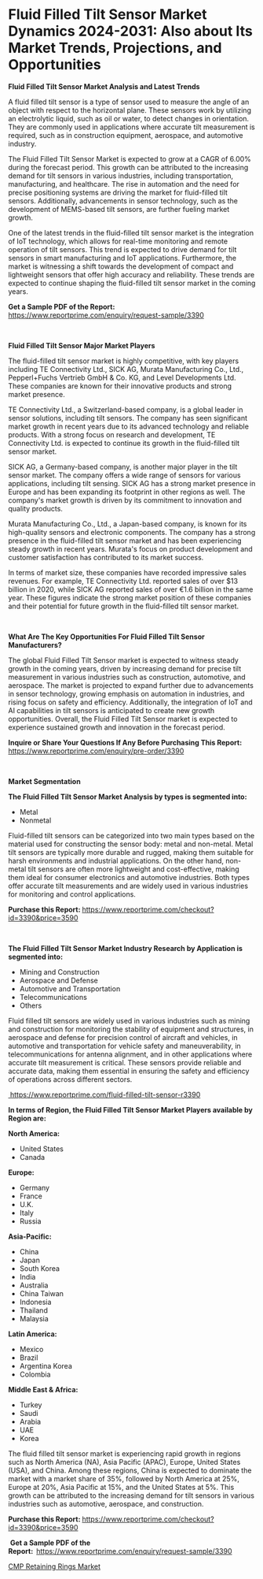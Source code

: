 <p><h1>Fluid Filled Tilt Sensor Market Dynamics 2024-2031: Also about Its Market Trends, Projections, and Opportunities</h1></p><p><strong>Fluid Filled Tilt Sensor Market Analysis and Latest Trends</strong></p>
<p><p>A fluid filled tilt sensor is a type of sensor used to measure the angle of an object with respect to the horizontal plane. These sensors work by utilizing an electrolytic liquid, such as oil or water, to detect changes in orientation. They are commonly used in applications where accurate tilt measurement is required, such as in construction equipment, aerospace, and automotive industry.</p><p>The Fluid Filled Tilt Sensor Market is expected to grow at a CAGR of 6.00% during the forecast period. This growth can be attributed to the increasing demand for tilt sensors in various industries, including transportation, manufacturing, and healthcare. The rise in automation and the need for precise positioning systems are driving the market for fluid-filled tilt sensors. Additionally, advancements in sensor technology, such as the development of MEMS-based tilt sensors, are further fueling market growth.</p><p>One of the latest trends in the fluid-filled tilt sensor market is the integration of IoT technology, which allows for real-time monitoring and remote operation of tilt sensors. This trend is expected to drive demand for tilt sensors in smart manufacturing and IoT applications. Furthermore, the market is witnessing a shift towards the development of compact and lightweight sensors that offer high accuracy and reliability. These trends are expected to continue shaping the fluid-filled tilt sensor market in the coming years.</p></p>
<p><strong>Get a Sample PDF of the Report:&nbsp;</strong> <a href="https://www.reportprime.com/enquiry/request-sample/3390">https://www.reportprime.com/enquiry/request-sample/3390</a></p>
<p>&nbsp;</p>
<p><strong>Fluid Filled Tilt Sensor Major Market Players</strong></p>
<p><p>The fluid-filled tilt sensor market is highly competitive, with key players including TE Connectivity Ltd., SICK AG, Murata Manufacturing Co., Ltd., Pepperl+Fuchs Vertrieb GmbH & Co. KG, and Level Developments Ltd. These companies are known for their innovative products and strong market presence.</p><p>TE Connectivity Ltd., a Switzerland-based company, is a global leader in sensor solutions, including tilt sensors. The company has seen significant market growth in recent years due to its advanced technology and reliable products. With a strong focus on research and development, TE Connectivity Ltd. is expected to continue its growth in the fluid-filled tilt sensor market.</p><p>SICK AG, a Germany-based company, is another major player in the tilt sensor market. The company offers a wide range of sensors for various applications, including tilt sensing. SICK AG has a strong market presence in Europe and has been expanding its footprint in other regions as well. The company's market growth is driven by its commitment to innovation and quality products.</p><p>Murata Manufacturing Co., Ltd., a Japan-based company, is known for its high-quality sensors and electronic components. The company has a strong presence in the fluid-filled tilt sensor market and has been experiencing steady growth in recent years. Murata's focus on product development and customer satisfaction has contributed to its market success.</p><p>In terms of market size, these companies have recorded impressive sales revenues. For example, TE Connectivity Ltd. reported sales of over $13 billion in 2020, while SICK AG reported sales of over €1.6 billion in the same year. These figures indicate the strong market position of these companies and their potential for future growth in the fluid-filled tilt sensor market.</p></p>
<p>&nbsp;</p>
<p><strong>What Are The Key Opportunities For Fluid Filled Tilt Sensor Manufacturers?</strong></p>
<p><p>The global Fluid Filled Tilt Sensor market is expected to witness steady growth in the coming years, driven by increasing demand for precise tilt measurement in various industries such as construction, automotive, and aerospace. The market is projected to expand further due to advancements in sensor technology, growing emphasis on automation in industries, and rising focus on safety and efficiency. Additionally, the integration of IoT and AI capabilities in tilt sensors is anticipated to create new growth opportunities. Overall, the Fluid Filled Tilt Sensor market is expected to experience sustained growth and innovation in the forecast period.</p></p>
<p><strong>Inquire or Share Your Questions If Any Before Purchasing This Report:</strong> <a href="https://www.reportprime.com/enquiry/pre-order/3390">https://www.reportprime.com/enquiry/pre-order/3390</a></p>
<p>&nbsp;</p>
<p><strong>Market Segmentation</strong></p>
<p><strong>The Fluid Filled Tilt Sensor Market Analysis by types is segmented into:</strong></p>
<p><ul><li>Metal</li><li>Nonmetal</li></ul></p>
<p><p>Fluid-filled tilt sensors can be categorized into two main types based on the material used for constructing the sensor body: metal and non-metal. Metal tilt sensors are typically more durable and rugged, making them suitable for harsh environments and industrial applications. On the other hand, non-metal tilt sensors are often more lightweight and cost-effective, making them ideal for consumer electronics and automotive industries. Both types offer accurate tilt measurements and are widely used in various industries for monitoring and control applications.</p></p>
<p><strong>Purchase this Report:&nbsp;</strong><a href="https://www.reportprime.com/checkout?id=3390&price=3590">https://www.reportprime.com/checkout?id=3390&price=3590</a></p>
<p>&nbsp;</p>
<p><strong>The Fluid Filled Tilt Sensor Market Industry Research by Application is segmented into:</strong></p>
<p><ul><li>Mining and Construction</li><li>Aerospace and Defense</li><li>Automotive and Transportation</li><li>Telecommunications</li><li>Others</li></ul></p>
<p><p>Fluid filled tilt sensors are widely used in various industries such as mining and construction for monitoring the stability of equipment and structures, in aerospace and defense for precision control of aircraft and vehicles, in automotive and transportation for vehicle safety and maneuverability, in telecommunications for antenna alignment, and in other applications where accurate tilt measurement is critical. These sensors provide reliable and accurate data, making them essential in ensuring the safety and efficiency of operations across different sectors.</p></p>
<p><a href="https://www.reportprime.com/fluid-filled-tilt-sensor-r3390">&nbsp;https://www.reportprime.com/fluid-filled-tilt-sensor-r3390</a></p>
<p><strong>In terms of Region, the Fluid Filled Tilt Sensor Market Players available by Region are:</strong></p>
<p>
    <p> <strong> North America: </strong>
        <ul>
            <li>United States</li>
            <li>Canada</li>
        </ul>
        </p> 
    <p> <strong> Europe: </strong>
        <ul>
            <li>Germany</li>
            <li>France</li>
            <li>U.K.</li>
            <li>Italy</li>
            <li>Russia</li>
        </ul>
        </p> 
    <p> <strong> Asia-Pacific: </strong>
        <ul>
            <li>China</li>
            <li>Japan</li>
            <li>South Korea</li>
            <li>India</li>
            <li>Australia</li>
            <li>China Taiwan</li>
            <li>Indonesia</li>
            <li>Thailand</li>
            <li>Malaysia</li>
        </ul>
        </p> 
    <p> <strong> Latin America: </strong>
        <ul>
            <li>Mexico</li>
            <li>Brazil</li>
            <li>Argentina Korea</li>
            <li>Colombia</li>
        </ul>
        </p> 
    <p> <strong> Middle East & Africa: </strong>
        <ul>
            <li>Turkey</li>
            <li>Saudi</li>
            <li>Arabia</li>
            <li>UAE</li>
            <li>Korea</li>
        </ul>
    </p>
    </p>
<p><p>The fluid filled tilt sensor market is experiencing rapid growth in regions such as North America (NA), Asia Pacific (APAC), Europe, United States (USA), and China. Among these regions, China is expected to dominate the market with a market share of 35%, followed by North America at 25%, Europe at 20%, Asia Pacific at 15%, and the United States at 5%. This growth can be attributed to the increasing demand for tilt sensors in various industries such as automotive, aerospace, and construction.</p></p>
<p><strong>Purchase this Report: </strong><a href="https://www.reportprime.com/checkout?id=3390&price=3590">https://www.reportprime.com/checkout?id=3390&price=3590</a></p>
<p>&nbsp;<strong>Get a Sample PDF of the Report:&nbsp;&nbsp;</strong><a href="https://www.reportprime.com/enquiry/request-sample/3390">https://www.reportprime.com/enquiry/request-sample/3390</a></p>
<p><strong></strong></p>
<p><p><a href="https://github.com/sofayahoo2023/Market-Research-Report-List-4/blob/main/cmp-retaining-rings-market.md">CMP Retaining Rings Market</a></p></p>